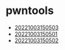 # pwntools
- [20221003150503](/zet/20221003150503/README.md)
- [20221003150501](/zet/20221003150501/README.md)
- [20221003150502](/zet/20221003150502/README.md)

